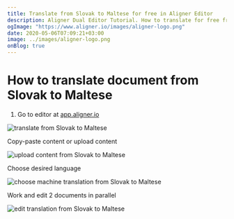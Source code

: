 ```yaml
---
title: Translate from Slovak to Maltese for free in Aligner Editor
description: Aligner Dual Editor Tutorial. How to translate for free from Slovak to Maltese. Aligner is multilingual document management platform. 
ogImage: "https://www.aligner.io/images/aligner-logo.png"
date: 2020-05-06T07:09:21+03:00
image: ../images/aligner-logo.png
onBlog: true
---
```


# How to translate document from Slovak to Maltese

1. Go to editor at [app.aligner.io](https://app.aligner.io "Aligner App web page")

![translate from Slovak to Maltese](../aligner-blank-editor.png "translate from Slovak to Maltese")

Copy-paste content or upload content

![upload content from Slovak to Maltese](../aligner-uploaded-document.png "upload content from Slovak to Maltese")

Choose desired language

![choose machine translation from Slovak to Maltese](../aligner-language-dropdown.png "choose machine translation from Slovak to Maltese")

Work and edit 2 documents in parallel

![edit translation from Slovak to Maltese](../aligner-double-sitded-editor.png "edit translation from Slovak to Maltese")

